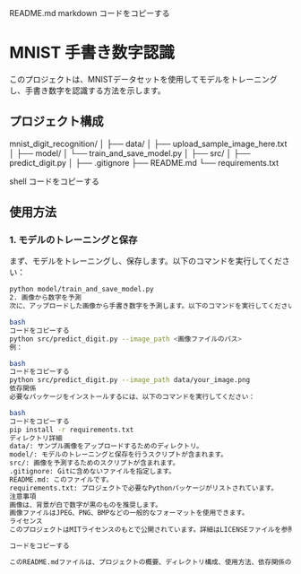 README.md
markdown
コードをコピーする
# MNIST 手書き数字認識

このプロジェクトは、MNISTデータセットを使用してモデルをトレーニングし、手書き数字を認識する方法を示します。

## プロジェクト構成

mnist_digit_recognition/
│
├── data/
│ ├── upload_sample_image_here.txt
│
├── model/
│ └── train_and_save_model.py
│
├── src/
│ ├── predict_digit.py
│
├── .gitignore
├── README.md
└── requirements.txt

shell
コードをコピーする

## 使用方法

### 1. モデルのトレーニングと保存

まず、モデルをトレーニングし、保存します。以下のコマンドを実行してください：

```bash
python model/train_and_save_model.py
2. 画像から数字を予測
次に、アップロードした画像から手書き数字を予測します。以下のコマンドを実行してください：

bash
コードをコピーする
python src/predict_digit.py --image_path <画像ファイルのパス>
例：

bash
コードをコピーする
python src/predict_digit.py --image_path data/your_image.png
依存関係
必要なパッケージをインストールするには、以下のコマンドを実行してください：

bash
コードをコピーする
pip install -r requirements.txt
ディレクトリ詳細
data/: サンプル画像をアップロードするためのディレクトリ。
model/: モデルのトレーニングと保存を行うスクリプトが含まれます。
src/: 画像を予測するためのスクリプトが含まれます。
.gitignore: Gitに含めないファイルを指定します。
README.md: このファイルです。
requirements.txt: プロジェクトで必要なPythonパッケージがリストされています。
注意事項
画像は、背景が白で数字が黒のものを推奨します。
画像ファイルはJPEG、PNG、BMPなどの一般的なフォーマットを使用できます。
ライセンス
このプロジェクトはMITライセンスのもとで公開されています。詳細はLICENSEファイルを参照してください。

コードをコピーする

このREADME.mdファイルは、プロジェクトの概要、ディレクトリ構成、使用方法、依存関係のインストール方法、注意事項、ライセンス情報を含んでいます。GitHubのリポジトリにこのファイルを追加することで、他の開発者がプロジェクトを理解しやすくなります。
